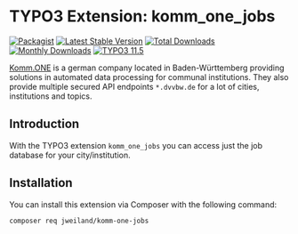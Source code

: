 # TYPO3 Extension: komm_one_jobs

[![Packagist][packagist-logo-stable]][extension-packagist-url]
[![Latest Stable Version][extension-build-shield]][extension-ter-url]
[![Total Downloads][extension-downloads-badge]][extension-packagist-url]
[![Monthly Downloads][extension-monthly-downloads]][extension-packagist-url]
[![TYPO3 11.5][TYPO3-shield]][TYPO3-11-url]

[Komm.ONE](https://www.komm.one/) is a german company located in Baden-Württemberg providing solutions in automated data processing for communal institutions. They also provide multiple secured API endpoints `*.dvvbw.de` for a lot of cities, institutions and topics.

## Introduction

With the TYPO3 extension `komm_one_jobs` you can access just the job database for your city/institution.

## Installation

You can install this extension via Composer with the following command:

```bash
composer req jweiland/komm-one-jobs
```

<!-- MARKDOWN LINKS & IMAGES -->

[extension-build-shield]: https://poser.pugx.org/jweiland/komm-one-jobs/v/stable.svg?style=for-the-badge

[extension-downloads-badge]: https://poser.pugx.org/jweiland/komm-one-jobs/d/total.svg?style=for-the-badge

[extension-monthly-downloads]: https://poser.pugx.org/jweiland/komm-one-jobs/d/monthly?style=for-the-badge

[extension-ter-url]: https://extensions.typo3.org/extension/komm_one_jobs/

[extension-packagist-url]: https://packagist.org/packages/jweiland/komm-one-jobs/

[packagist-logo-stable]: https://img.shields.io/badge/--grey.svg?style=for-the-badge&logo=packagist&logoColor=white

[TYPO3-11-url]: https://get.typo3.org/version/11

[TYPO3-shield]: https://img.shields.io/badge/TYPO3-11.5-green.svg?style=for-the-badge&logo=typo3
